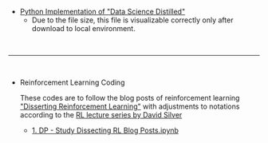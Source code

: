 - [Python Implementation of "Data Science Distilled"](https://github.com/daydreamersjp/DataScienceTechInstitute/blob/master/OffClass/Summary%20of%20Computer%20Science%20Distilled.ipynb)
  - Due to the file size, this file is visualizable correctly only after download to local environment.

<br><hr><br>

- Reinforcement Learning Coding

  These codes are to follow the blog posts of reinforcement learning ["Disserting Reinforcement Learning"](https://mpatacchiola.github.io/blog/2016/12/09/dissecting-reinforcement-learning.html) with adjustments to notations according to the [RL lecture series by David Silver](https://www.youtube.com/watch?v=2pWv7GOvuf0)
  
  - [1. DP - Study Dissecting RL Blog Posts.ipynb](https://github.com/daydreamersjp/DataScienceTechInstitute/blob/master/OffClass/1.%20DP%20-%20Study%20Dissecting%20RL%20Blog%20Posts.ipynb)
